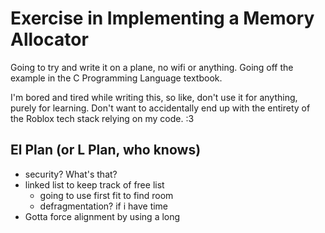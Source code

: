 # Exercise in Implementing a Memory Allocator

Going to try and write it on a plane, no wifi or anything. Going off the example in the C Programming Language textbook.

I'm bored and tired while writing this, so like, don't use it for anything, purely for learning. Don't want to accidentally end up with the entirety of the Roblox tech stack relying on my code. :3

## El Plan (or L Plan, who knows)

- security? What's that?
- linked list to keep track of free list
  - going to use first fit to find room
  - defragmentation? if i have time
- Gotta force alignment by using a long
